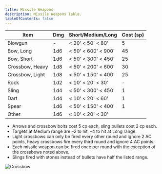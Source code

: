 ```yaml
---
title: Missile Weapons
description: Missile Weapons Table.
tableOfContents: false
---
```


| Item            | Dmg | Short/Medium/Long   | Cost (sp) |
| --------------- | --- | ------------------- | --------- |
| Blowgun         | -   | < 20' < 50' < 80'   | 5         |
| Bow, Long       | 1d6 | < 50' < 600' < 900' | 45        |
| Bow, Short      | 1d6 | < 50' < 300' < 450' | 25        |
| Crossbow, Heavy | 1d8 | < 50' < 200' < 600' | 30        |
| Crossbow, Light | 1d8 | < 50' < 150' < 400' | 25        |
| Rock            | 1d2 | < 10' < 20' < 30'   | -         |
| Sling           | 1d4 | < 50' < 300' < 450' | 1         |
| Dart            | 1d4 | < 10' < 20' < 60'   | 1         |
| Spear           | 1d6 | < 50' < 150' < 400' | 1         |
| Other           | 1d6 | < 10' < 20' < 30'   |           |

- Arrows and crossbow bolts cost 5 cp each, sling bullets cost 2 cp each.
- Targets at Medium range are –2 to hit, –4 to hit at Long range.
- Light crossbows can only be fired every other round and ignore 2 AC points, heavy crossbows fire every third round and
  ignore 4 AC points.
- Each missile weapon can be fired once per round with the exception of the crossbows noted above.
- Slings fired with stones instead of bullets have half the listed range.

![Crossbow](/crossbow.png)
